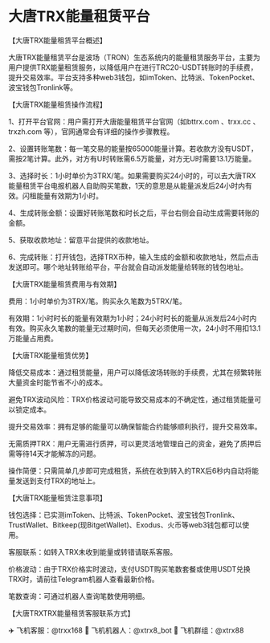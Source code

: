# 大唐TRX能量租赁平台

【大唐TRX能量租赁平台概述】

大唐TRX能量租赁平台是波场（TRON）生态系统内的能量租赁服务平台，主要为用户提供TRX能量租赁服务，以降低用户在进行TRC20-USDT转账时的手续费，提升交易效率。平台支持多种web3钱包，如imToken、比特派、TokenPocket、波宝钱包Tronlink等。

【大唐TRX能量租赁操作流程】

1、打开平台官网：用户需打开大唐能量租赁平台官网（如bttrx.com 、trxx.cc 、trxzh.com 等），官网通常会有详细的操作步骤教程。

2、设置转账笔数：每一笔交易的能量按65000能量计算。若收款方没有USDT，需按2笔计算。此外，对方有U时转账需6.5万能量，对方无U时需要13.1万能量。

3、选择时长：1小时单价为3TRX/笔。如果需要购买24小时的，可以去大唐TRX能量租赁平台电报机器人自助购买笔数，1天的意思是从能量派发后24小时内有效。闪租能量有效期为1小时。

4、生成转账金额：设置好转账笔数和时长之后，平台右侧会自动生成需要转账的金额。

5、获取收款地址：留意平台提供的收款地址。

6、完成转账：打开钱包，选择TRX币种，输入生成的金额和收款地址，然后点击发送即可。哪个地址转账给平台，平台就会自动派发能量给转账的钱包地址。

【大唐TRX能量租赁费用与有效期】

费用：1小时单价为3TRX/笔。购买永久笔数为5TRX/笔。

有效期：1小时时长的能量有效期为1小时；24小时时长的能量从派发后24小时内有效。购买永久笔数的能量无过期时间，但每天必须使用一次，24小时不用扣13.1万能量占用费。

【大唐TRX能量租赁优势】

降低交易成本：通过租赁能量，用户可以降低波场转账的手续费，尤其在频繁转账大量资金时能节省不小的成本。

避免TRX波动风险：TRX价格波动可能导致交易成本的不确定性，通过租赁能量可以锁定成本。

提升交易效率：拥有足够的能量可以确保智能合约能够顺利执行，提升交易效率。

无需质押TRX：用户无需进行质押，可以更灵活地管理自己的资金，避免了质押后需等待14天才能解冻的问题。

操作简便：只需简单几步即可完成租赁，系统在收到转入的TRX后6秒内自动将能量发送到支付TRX的地址上。

【大唐TRX能量租赁注意事项】

钱包选择：已实测imToken、比特派、TokenPocket、波宝钱包Tronlink、TrustWallet、Bitkeep(现BitgetWallet)、Exodus、火币等web3钱包都可以使用。

客服联系：如转入TRX未收到能量或转错请联系客服。

价格波动：由于TRX价格实时波动，支付USDT购买笔数套餐或使用USDT兑换TRX时，请前往Telegram机器人查看最新价格。

笔数查询：可通过机器人查询笔数使用明细。

【大唐TRXTRX能量租赁客服联系方式】

✈️ 飞机客服：@trxx168
🤖 飞机机器人：@xtrx8_bot
👥 飞机群组：@xtrx88

